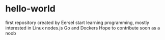 # hello-world
first repository created by Eersel
start learning programming, mostly interested in Linux nodes.js Go and Dockers Hope to contribute soon as a noob
